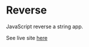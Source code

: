 # Reverse

JavaScript reverse a string app.

See live site [here](https://astonishing-bombolone-46b3f3.netlify.app)

